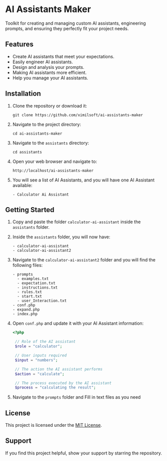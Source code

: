 # AI Assistants Maker

Toolkit for creating and managing custom AI assistants, engineering prompts, and ensuring they perfectly fit your project needs.

## Features

- Create AI assistants that meet your expectations.
- Easily engineer AI assistants.
- Design and analysis your prompts.
- Making AI assistants more efficient.
- Help you manage your AI assistants.

## Installation

1. Clone the repository or download it:

   ```shell
   git clone https://github.com/ximilsoft/ai-assistants-maker
   ```

2. Navigate to the project directory:

   ```shell
   cd ai-assistants-maker
   ```

3. Navigate to the `assistants` directory:

   ```shell
   cd assistants
   ```

4. Open your web browser and navigate to:
   ```
   http://localhost/ai-assistants-maker
   ```
5. You will see a list of AI Assistants, and you will have one AI Assistant available:
   ```shell
   - Calculator Ai Assistant
   ```

## Getting Started

1. Copy and paste the folder `calculator-ai-assistant` inside the `assistants` folder.
2. Inside the `assistants` folder, you will now have:
   ```shell
   - calculator-ai-assistant
   - calculator-ai-assistant2
   ```
3. Navigate to the `calculator-ai-assistant2` folder and you will find the following files:
   ```shell
   - prompts
     - examples.txt
     - expectation.txt
     - instructions.txt
     - rules.txt
     - start.txt
     - user_Interaction.txt
   - conf.php
   - expand.php
   - index.php
   ```
4. Open `conf.php` and update it with your AI Assistant information:

   ```php
   <?php

    // Role of the AI assistant
    $role = "calculator";

    // User inputs required
    $input = "numbers";

    // The action the AI assistant performs
    $action = "calculate";

    // The process executed by the AI assistant
    $process = "calculating the result";
   ```

5. Navigate to the `prompts` folder and Fill in text files as you need

## License

This project is licensed under the [MIT License](LICENSE).

## Support

If you find this project helpful, show your support by starring the repository.
